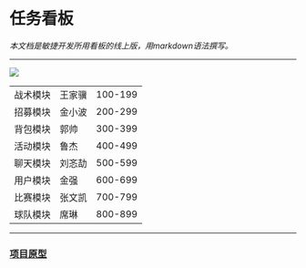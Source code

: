 # 任务看板

*本文档是敏捷开发所用看板的线上版，用markdown语法撰写。*

----
![](https://www.egoistk21.xyz/image/1261521515729_.pic.jpg)

||||
|-|-|-|
|战术模块| 王家骥 | 100-199 |
|招募模块| 金小波 | 200-299 |
|背包模块| 郭帅 | 300-399 |
|活动模块| 鲁杰 | 400-499 |
|聊天模块| 刘忞劼 | 500-599|
|用户模块| 金强 | 600-699 |
|比赛模块| 张文凯| 700-799 |
|球队模块| 席琳 | 800-899 |

----
### [项目原型](https://canb4m.axshare.com)

